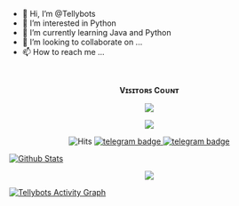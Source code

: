 - 👋 Hi, I’m @Tellybots
- 👀 I’m interested in Python
- 🌱 I’m currently learning Java and Python
- 💞️ I’m looking to collaborate on ...
- 📫 How to reach me ...

<!---
Tellybots/Tellybots is a ✨ special ✨ repository because its `README.md` (this file) appears on your GitHub profile.
You can click the Preview link to take a look at your changes.
--->
<br><p align="center"><b>Vɪꜱɪᴛᴏʀꜱ Cᴏᴜɴᴛ</b></p>  
<p align="center"><img align="center" src="https://profile-counter.glitch.me/{Tellybots}/count.svg" /></p> 

<div align="center">

![ ](https://github-readme-stats.vercel.app/api/top-langs/?username=Tellybots&theme=github_dark&layout=compact&hide_border=true)  

</div>

<p align="center">
    <img src="https://hits.seeyoufarm.com/api/count/incr/badge.svg?url=https://github.com/Tellybots/&title=Hits" alt="Hits"/>
    <a href="https://telegram.dog/NaysaBots"><img src="https://img.shields.io/badge/NaysaBots-30302f?style=flat&logo=telegram" alt="telegram badge"/>
    <a href="https://telegram.dog/Tellybots"><img src="https://img.shields.io/badge/Tellybots-30302f?style=flat&logo=telegram" alt="telegram badge"/>
</p>

![Github Stats](https://github-readme-stats.vercel.app/api?username=Tellybots&show_icons=true&bg_color=30,e96443,904e95&title_color=fff&text_color=fff)

<p align="center">
  <a href="https://github.com/Tellybots">
    <img src="https://github-readme-streak-stats.herokuapp.com/?user=Tellybots#version3"/>
  </a>
</p>
<a href="https://github.com/Tellybots"><img alt="Tellybots Activity Graph" src="https://activity-graph.herokuapp.com/graph?username=Tellybots&bg_color=1F222E&color=F8D866&line=F85D7F&point=FFFFFF&hide_border=true" /></a>

